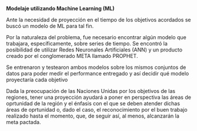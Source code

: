 **Modelaje utilizando Machine Learning (ML)**

Ante la necesidad de proyección en el tiempo de los objetivos acordados se buscó un modelo de ML para tal fin.

Por la naturaleza del problema, fue necesario encontrar algún modelo que trabajara, específicamente, sobre series de tiempo. Se encontró la posibilidad de utilizar Redes Neuronales Artificiales (ANN) y un producto creado por el conglomerado META llamado PROPHET.

Se entrenaron y testearon ambos modelos sobre los mismos conjuntos de datos para poder medir el performance entregado y así decidir qué modelo proyectaría cada objetivo


Dada la preocupación de las Naciones Unidas por los objetivos de las regiones, tener una proyección ayudará a poner en perspectiva las áreas de oprtunidad de la región y el énfasis con el que se deben atender dichas áreas de oprtunidad o, dado el caso, el reconocimiento por el buen trabajo realizado hasta el momento, que, de seguir así, al menos, alcanzarán la meta pactada.